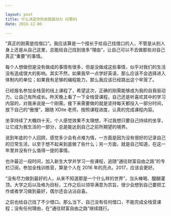 ```yaml
---

layout: post
title: 什么决定你的自我驱动力 问答01
date: 2016-12-06

---
```



“真正的刚需是找借口”。我应该算是一个擅长于给自己找借口的人，不管是从别人身上还是从自己这里，总能给自己找到很多“理由”，让自己可以不去做那些对自己真正“重要”的事情。

每个人想做但是没有做成的事情有很多，但是没做成这些事情，似乎对我们的生活没有造成很大的影响。其实不然，如果我早一点学好英语，那么应该不会选择进入体制内的单位；如果我有足够的编程能力，那么我应该已经跳出这个牢笼了。

已经报名参加全栈营的线上课程了，希望这次，正确的刚需能够成为我的自我驱动力，让自己有所成长。昨天晚上看了一下全栈营课程，自己还是听喜欢其中的学习内容的，对我来说是一个刚需。接下来需要做的就是坚持每天都投入一部分时间，放下自己的“傲慢”，跟随 XDite 老师，按照课程进度，认真的完成课程内容。

坐享持续了大概四十天，个人感觉效果不太理想，不过我想只要自己持续的坐享，让它成为我生活的一部分，总是能达到自己之前所期望的境界。

说到年底的个人回顾，感觉多少会有点难为情，一方面是因为没有很好的记录自己的日常生活，以至于想不起来到底做了些什么；另一方面，就是自己知道，在这一年里并没有什么值得一提的事情。

也许最近一段时间，加入新生大学并学习一些课程，追随“通往财富自由之路”的专栏订阅，参加全栈训练营，算是个人在 2016 年的亮点。2017，应该会更好。

“没有尽力做到最好的人，从来不知道那是一个什么样的世界”，当头棒喝、醍醐灌顶。大学之后以及格为目标，工作之后以领导满意为宗旨，很少会想到自己要把工作或者学习做到最好，偶尔还会沾沾自喜。

之前也给自己找了不少借口。那么当下，自己没有任何借口，不能完成全栈营课程；没有任何理由，在“通往财富自由之路”继续践行。
